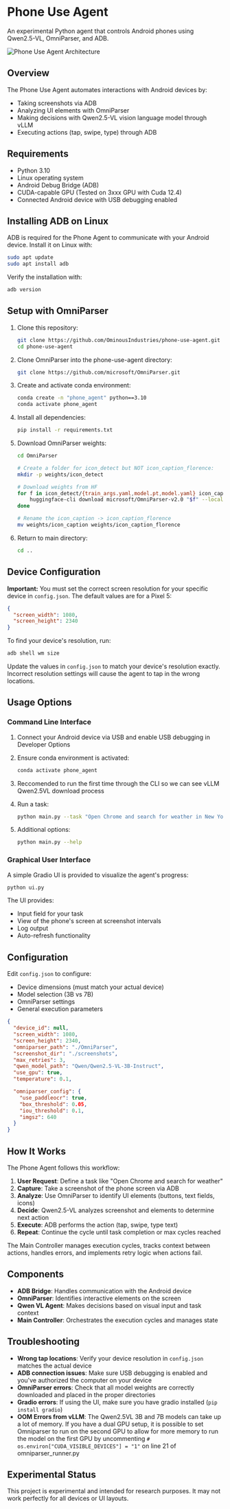 # Phone Use Agent

An experimental Python agent that controls Android phones using Qwen2.5-VL, OmniParser, and ADB.

![Phone Use Agent Architecture](docs/workflow.png)

## Overview

The Phone Use Agent automates interactions with Android devices by:
- Taking screenshots via ADB
- Analyzing UI elements with OmniParser
- Making decisions with Qwen2.5-VL vision language model through vLLM
- Executing actions (tap, swipe, type) through ADB

## Requirements

- Python 3.10
- Linux operating system
- Android Debug Bridge (ADB)
- CUDA-capable GPU (Tested on 3xxx GPU with Cuda 12.4)
- Connected Android device with USB debugging enabled

## Installing ADB on Linux

ADB is required for the Phone Agent to communicate with your Android device. Install it on Linux with:

```bash
sudo apt update
sudo apt install adb
```

Verify the installation with:
```bash
adb version
```

## Setup with OmniParser

1. Clone this repository:
   ```bash
   git clone https://github.com/OminousIndustries/phone-use-agent.git
   cd phone-use-agent
   ```

2. Clone OmniParser into the phone-use-agent directory:
   ```bash
   git clone https://github.com/microsoft/OmniParser.git
   ```

3. Create and activate conda environment:
   ```bash
   conda create -n "phone_agent" python==3.10
   conda activate phone_agent
   ```

4. Install all dependencies:
   ```bash
   pip install -r requirements.txt
   ```

5. Download OmniParser weights:
   ```bash
   cd OmniParser

   # Create a folder for icon_detect but NOT icon_caption_florence:
   mkdir -p weights/icon_detect

   # Download weights from HF
   for f in icon_detect/{train_args.yaml,model.pt,model.yaml} icon_caption/{config.json,generation_config.json,model.safetensors}; do
       huggingface-cli download microsoft/OmniParser-v2.0 "$f" --local-dir weights
   done

   # Rename the icon_caption -> icon_caption_florence
   mv weights/icon_caption weights/icon_caption_florence
   ```

6. Return to main directory:
   ```bash
   cd ..
   ```

## Device Configuration

**Important:** You must set the correct screen resolution for your specific device in `config.json`. The default values are for a Pixel 5:

```json
{
  "screen_width": 1080,
  "screen_height": 2340
}
```

To find your device's resolution, run:
```bash
adb shell wm size
```

Update the values in `config.json` to match your device's resolution exactly. Incorrect resolution settings will cause the agent to tap in the wrong locations.

## Usage Options

### Command Line Interface

1. Connect your Android device via USB and enable USB debugging in Developer Options
2. Ensure conda environment is activated:
   ```bash
   conda activate phone_agent
   ```
3. Reccomended to run the first time through the CLI so we can see vLLM Qwen2.5VL download process
4. Run a task:
   ```bash
   python main.py --task "Open Chrome and search for weather in New York" --max-cycles 10
   ```

5. Additional options:
   ```bash
   python main.py --help
   ```

### Graphical User Interface

A simple Gradio UI is provided to visualize the agent's progress:

```bash
python ui.py
```

The UI provides:
- Input field for your task
- View of the phone's screen at screenshot intervals
- Log output
- Auto-refresh functionality

## Configuration

Edit `config.json` to configure:
- Device dimensions (must match your actual device)
- Model selection (3B vs 7B)
- OmniParser settings
- General execution parameters

```json
{
  "device_id": null,
  "screen_width": 1080,
  "screen_height": 2340,
  "omniparser_path": "./OmniParser",
  "screenshot_dir": "./screenshots",
  "max_retries": 3,
  "qwen_model_path": "Qwen/Qwen2.5-VL-3B-Instruct",
  "use_gpu": true,
  "temperature": 0.1,

  "omniparser_config": {
    "use_paddleocr": true,
    "box_threshold": 0.05,
    "iou_threshold": 0.1,
    "imgsz": 640
  }
}
```

## How It Works

The Phone Agent follows this workflow:

1. **User Request**: Define a task like "Open Chrome and search for weather"
2. **Capture**: Take a screenshot of the phone screen via ADB
3. **Analyze**: Use OmniParser to identify UI elements (buttons, text fields, icons)
4. **Decide**: Qwen2.5-VL analyzes screenshot and elements to determine next action
5. **Execute**: ADB performs the action (tap, swipe, type text)
6. **Repeat**: Continue the cycle until task completion or max cycles reached

The Main Controller manages execution cycles, tracks context between actions, handles errors, and implements retry logic when actions fail.

## Components

- **ADB Bridge**: Handles communication with the Android device
- **OmniParser**: Identifies interactive elements on the screen
- **Qwen VL Agent**: Makes decisions based on visual input and task context
- **Main Controller**: Orchestrates the execution cycles and manages state

## Troubleshooting

- **Wrong tap locations**: Verify your device resolution in `config.json` matches the actual device
- **ADB connection issues**: Make sure USB debugging is enabled and you've authorized the computer on your device
- **OmniParser errors**: Check that all model weights are correctly downloaded and placed in the proper directories
- **Gradio errors**: If using the UI, make sure you have gradio installed (`pip install gradio`)
- **OOM Errors from vLLM**: The Qwen2.5VL 3B and 7B models can take up a lot of memory. If you have a dual GPU setup, it is possible to set Omniparser to run on the second GPU to allow for more memory to run the model on the first GPU by uncommenting `# os.environ["CUDA_VISIBLE_DEVICES"] = "1"` on line 21 of omniparser_runner.py 

## Experimental Status

This project is experimental and intended for research purposes. It may not work perfectly for all devices or UI layouts.

